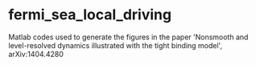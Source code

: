 # fermi_sea_local_driving
Matlab codes used to generate the figures in the paper 'Nonsmooth and level-resolved dynamics illustrated with the tight binding model', arXiv:1404.4280
